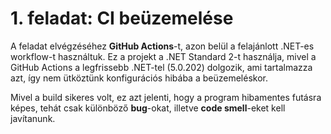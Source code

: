 # 1. feladat: CI beüzemelése

A feladat elvégzéséhez **GitHub Actions**-t, azon belül a felajánlott .NET-es workflow-t használtuk. Ez a projekt a .NET Standard 2-t használja, mivel a GitHub Actions a legfrissebb .NET-tel (5.0.202) dolgozik, ami tartalmazza azt, így nem ütköztünk konfigurációs hibába a beüzemeléskor.

Mivel a build sikeres volt, ez azt jelenti, hogy a program hibamentes futásra képes, tehát csak különböző **bug**-okat, illetve **code smell**-eket kell javítanunk.